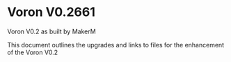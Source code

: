 # Voron V0.2661

Voron V0.2 as built by MakerM

This document outlines the upgrades and links to files for the enhancement of the Voron V0.2
